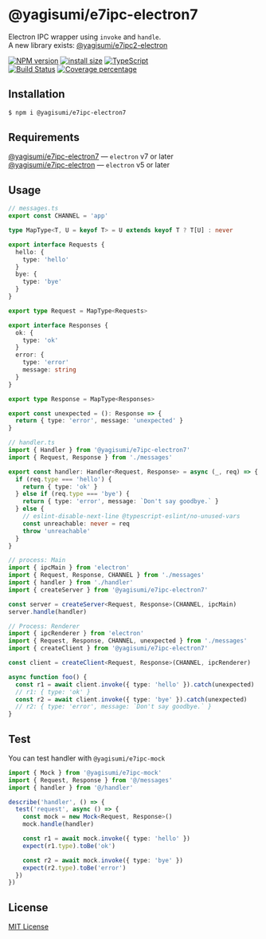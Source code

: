 # @yagisumi/e7ipc-electron7

Electron IPC wrapper using `invoke` and `handle`.  
A new library exists: [@yagisumi/e7ipc2-electron](https://www.npmjs.com/package/@yagisumi/e7ipc2-electron)

[![NPM version][npm-image]][npm-url] [![install size][packagephobia-image]][packagephobia-url] [![TypeScript][typescript-image]][typescript-url]  
[![Build Status][githubactions-image]][githubactions-url] [![Coverage percentage][coveralls-image]][coveralls-url]

## Installation

```sh
$ npm i @yagisumi/e7ipc-electron7
```

## Requirements

[@yagisumi/e7ipc-electron7](https://www.npmjs.com/package/@yagisumi/e7ipc-electron7) ― `electron` v7 or later<br>
[@yagisumi/e7ipc-electron](https://www.npmjs.com/package/@yagisumi/e7ipc-electron) ― `electron` v5 or later

## Usage

```ts
// messages.ts
export const CHANNEL = 'app'

type MapType<T, U = keyof T> = U extends keyof T ? T[U] : never

export interface Requests {
  hello: {
    type: 'hello'
  }
  bye: {
    type: 'bye'
  }
}

export type Request = MapType<Requests>

export interface Responses {
  ok: {
    type: 'ok'
  }
  error: {
    type: 'error'
    message: string
  }
}

export type Response = MapType<Responses>

export const unexpected = (): Response => {
  return { type: 'error', message: 'unexpected' }
}
```

```ts
// handler.ts
import { Handler } from '@yagisumi/e7ipc-electron7'
import { Request, Response } from './messages'

export const handler: Handler<Request, Response> = async (_, req) => {
  if (req.type === 'hello') {
    return { type: 'ok' }
  } else if (req.type === 'bye') {
    return { type: 'error', message: `Don't say goodbye.` }
  } else {
    // eslint-disable-next-line @typescript-eslint/no-unused-vars
    const unreachable: never = req
    throw 'unreachable'
  }
}
```

```ts
// process: Main
import { ipcMain } from 'electron'
import { Request, Response, CHANNEL } from './messages'
import { handler } from './handler'
import { createServer } from '@yagisumi/e7ipc-electron7'

const server = createServer<Request, Response>(CHANNEL, ipcMain)
server.handle(handler)
```

```ts
// Process: Renderer
import { ipcRenderer } from 'electron'
import { Request, Response, CHANNEL, unexpected } from './messages'
import { createClient } from '@yagisumi/e7ipc-electron7'

const client = createClient<Request, Response>(CHANNEL, ipcRenderer)

async function foo() {
  const r1 = await client.invoke({ type: 'hello' }).catch(unexpected)
  // r1: { type: 'ok' }
  const r2 = await client.invoke({ type: 'bye' }).catch(unexpected)
  // r2: { type: 'error', message: `Don't say goodbye.` }
}
```

## Test

You can test handler with `@yagisumi/e7ipc-mock`

```ts
import { Mock } from '@yagisumi/e7ipc-mock'
import { Request, Response } from '@/messages'
import { handler } from '@/handler'

describe('handler', () => {
  test('request', async () => {
    const mock = new Mock<Request, Response>()
    mock.handle(handler)

    const r1 = await mock.invoke({ type: 'hello' })
    expect(r1.type).toBe('ok')

    const r2 = await mock.invoke({ type: 'bye' })
    expect(r2.type).toBe('error')
  })
})
```

## License

[MIT License](https://opensource.org/licenses/MIT)

[githubactions-image]: https://img.shields.io/github/workflow/status/yagisumi/node-e7ipc-electron7/build?logo=github&style=flat-square
[githubactions-url]: https://github.com/yagisumi/node-e7ipc-electron7/actions
[npm-image]: https://img.shields.io/npm/v/@yagisumi/e7ipc-electron7.svg?style=flat-square
[npm-url]: https://npmjs.org/package/@yagisumi/e7ipc-electron7
[packagephobia-image]: https://flat.badgen.net/packagephobia/install/@yagisumi/e7ipc-electron7
[packagephobia-url]: https://packagephobia.now.sh/result?p=@yagisumi/e7ipc-electron7
[coveralls-image]: https://img.shields.io/coveralls/yagisumi/node-e7ipc-electron7.svg?style=flat-square
[coveralls-url]: https://coveralls.io/github/yagisumi/node-e7ipc-electron7?branch=master
[typescript-image]: https://img.shields.io/badge/TypeScript-.d.ts-555?logo=typescript&labelColor=007ACC&style=flat-square
[typescript-url]: https://www.typescriptlang.org/
